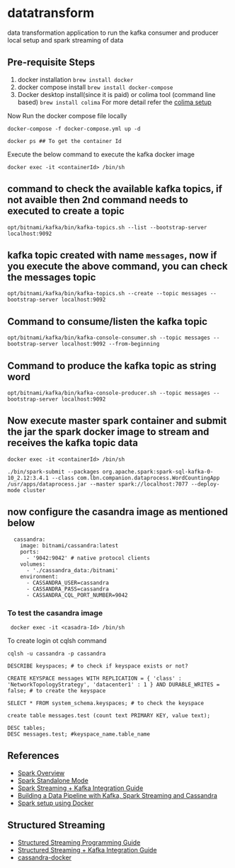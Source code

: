 # datatransform
data transformation application to run the kafka consumer and producer local setup and spark streaming of data 

## Pre-requisite Steps
1. docker installation ` brew install docker `
2. docker compose install `brew install docker-compose`
3. Docker desktop install(since it is paid) or colima tool (command line based) `brew install colima` For more detail refer the [colima setup](https://opensource.com/article/22/9/docker-desktop-colima)


Now Run the docker compose file locally

```
docker-compose -f docker-compose.yml up -d

docker ps ## To get the container Id
```
Execute the below command to execute the kafka docker image
```
docker exec -it <containerId> /bin/sh
```
## command to check the available kafka topics, if not avaible then 2nd command needs to executed to create a topic
```
opt/bitnami/kafka/bin/kafka-topics.sh --list --bootstrap-server localhost:9092
```
## kafka topic created with name `messages`, now if you execute the above command, you can check the messages topic 
```
opt/bitnami/kafka/bin/kafka-topics.sh --create --topic messages --bootstrap-server localhost:9092
```
## Command to consume/listen the kafka topic 
```
opt/bitnami/kafka/bin/kafka-console-consumer.sh --topic messages --bootstrap-server localhost:9092 --from-beginning
```
## Command to produce the kafka topic as string word
```
opt/bitnami/kafka/bin/kafka-console-producer.sh --topic messages --bootstrap-server localhost:9092
```

## Now execute master spark container and submit the jar the spark docker image to stream and receives the kafka topic data
```
docker exec -it <containerId> /bin/sh
```
```
./bin/spark-submit --packages org.apache.spark:spark-sql-kafka-0-10_2.12:3.4.1 --class com.lbn.companion.dataprocess.WordCountingApp /usr/apps/dataprocess.jar --master spark://localhost:7077 --deploy-mode cluster
```
## now configure the casandra image as mentioned below
```
  cassandra:
    image: bitnami/cassandra:latest
    ports:
      - '9042:9042' # native protocol clients
    volumes:
      - './cassandra_data:/bitnami'
    environment:
      - CASSANDRA_USER=cassandra
      - CASSANDRA_PASS=cassandra
      - CASSANDRA_CQL_PORT_NUMBER=9042

```
### To test the casandra image 
```
 docker exec -it <casadra-Id> /bin/sh
```
To create login ot cqlsh command 
```
cqlsh -u cassandra -p cassandra

DESCRIBE keyspaces; # to check if keyspace exists or not?

CREATE KEYSPACE messages WITH REPLICATION = { 'class' : 'NetworkTopologyStrategy', 'datacenter1' : 1 } AND DURABLE_WRITES = false; # to create the keyspace

SELECT * FROM system_schema.keyspaces; # to check the keyspace

create table messages.test (count text PRIMARY KEY, value text);

DESC tables;
DESC messages.test; #keyspace_name.table_name 

```


## References
- [Spark Overview](https://spark.apache.org/docs/latest/index.html)
- [Spark Standalone Mode](https://spark.apache.org/docs/latest/spark-standalone.html)
- [Spark Streaming + Kafka Integration Guide](https://spark.apache.org/docs/latest/streaming-kafka-0-10-integration.html)
- [Building a Data Pipeline with Kafka, Spark Streaming and Cassandra](https://www.baeldung.com/kafka-spark-data-pipeline)
- [Spark setup using Docker](https://hub.docker.com/r/bitnami/spark/)

## Structured Streaming
- [Structured Streaming Programming Guide](https://spark.apache.org/docs/latest/structured-streaming-programming-guide.html)
- [Structured Streaming + Kafka Integration Guide](https://spark.apache.org/docs/latest/structured-streaming-kafka-integration.html)
- [cassandra-docker](https://hub.docker.com/r/bitnami/cassandra/)
  
